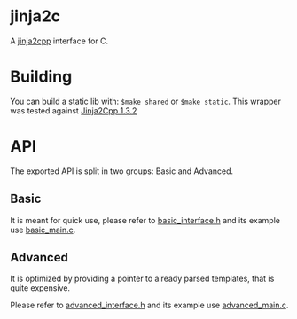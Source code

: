 # jinja2c
A [jinja2cpp](https://github.com/jinja2cpp/Jinja2Cpp) interface for C.

# Building
You can build a static lib with: `$make shared` or `$make static`. This wrapper was tested against [Jinja2Cpp 1.3.2](https://github.com/jinja2cpp/Jinja2Cpp/tree/1.3.2)

# API
The exported API is split in two groups: Basic and Advanced.

## Basic
It is meant for quick use, please refer to [basic_interface.h](src/basic_interface.h) and its example use [basic_main.c](src/basic_main.c).

## Advanced
It is optimized by providing a pointer to already parsed templates, that is quite expensive.

Please refer to [advanced_interface.h](src/advanced_interface.h) and its example use [advanced_main.c](src/advanced_main.c).


